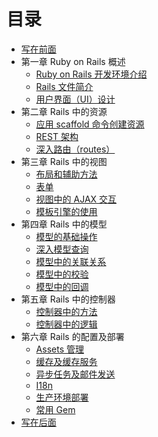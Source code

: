 # 目录

* [写在前面](README.md)
* 第一章 Ruby on Rails 概述
   * [Ruby on Rails 开发环境介绍](Chapter_1/1.1.md)
   * [Rails 文件简介](Chapter_1/1.2.md)
   * [用户界面（UI）设计](Chapter_1/1.3.md)
* 第二章 Rails 中的资源
   * [应用 scaffold 命令创建资源](Chapter_2/2.1.md)
   * [REST 架构](Chapter_2/2.2.md)
   * [深入路由（routes）](Chapter_2/2.3.md)
* 第三章 Rails 中的视图
   * [布局和辅助方法](Chapter_3/3.1.md)
   * [表单](Chapter_3/3.2.md)
   * [视图中的 AJAX 交互](Chapter_3/3.3.md)
   * [模板引擎的使用](Chapter_3/3.4.md)
* 第四章 Rails 中的模型
   * [模型的基础操作](Chapter_4/4.1.md)
   * [深入模型查询](Chapter_4/4.2.md)
   * [模型中的关联关系](Chapter_4/4.3.md)
   * [模型中的校验](Chapter_4/4.4.md)
   * [模型中的回调](Chapter_4/4.5.md)
* 第五章 Rails 中的控制器
   * [控制器中的方法](Chapter_5/5.1.md)
   * [控制器中的逻辑](Chapter_5/5.2.md)
* 第六章 Rails 的配置及部署
   * [Assets 管理](Chapter_6/6.1.md)
   * [缓存及缓存服务](Chapter_6/6.2.md)
   * [异步任务及邮件发送](Chapter_6/6.3.md)
   * [I18n](Chapter_6/6.4.md)
   * [生产环境部署](Chapter_6/6.5.md)
   * [常用 Gem](Chapter_6/6.6.md)
* [写在后面](AFTER.md)